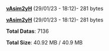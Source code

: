 [**vAsim2yH**](/data/vAsim2yH.txt) (29/01/23 - 18:12)- 281 bytes

[**vAsim2yH**](/data/vAsim2yH.txt) (29/01/23 - 18:12)- 281 bytes

**Total Datas**: 7136

**Total Size**: 40.92 MB / 40.9 MB